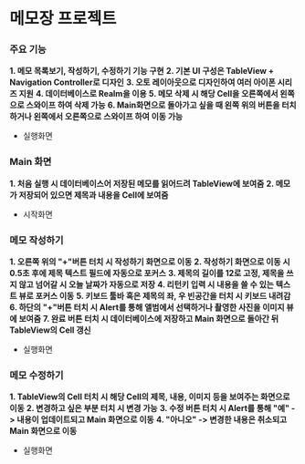 # 메모장 프로젝트
### 주요 기능
**1. 메모 목록보기, 작성하기, 수정하기 기능 구현**
**2. 기본 UI 구성은 TableView + Navigation Controller로 디자인**
**3. 오토 레이아웃으로 디자인하여 여러 아이폰 시리즈 지원**
**4. 데이터베이스로 Realm을 이용**
**5. 메모 삭제 시 해당 Cell을 오른쪽에서 왼쪽으로 스와이프 하여 삭제 가능**
**6. Main화면으로 돌아가고 싶을 때 왼쪽 위의 버튼을 터치하거나 왼쪽에서 오른쪽으로 스와이프 하여 이동 가능**
- 실행화면
### Main 화면
**1. 처음 실행 시 데이터베이스어 저장된 메모를 읽어드려 TableView에 보여줌**
 **2. 메모가 저장되어 있으면 제목과 내용을 Cell에 보여줌**
 - 시작화면
 ### 메모 작성하기
 **1. 오른쪽 위의 "+"버튼 터치 시 작성하기 화면으로 이동**
 **2. 작성하기 화면으로 이동 시 0.5초 후에 제목 텍스트 필드에 자동으로 포커스**
 **3. 제목의 길이를 12로 고정, 제목을 쓰지 않고 넘어갈 시 오늘 날짜가 자동으로 저장**
 **4. 리턴키 입력 시 내용을 쓸 수 있는 텍스트 뷰로 포커스 이동**
 **5. 키보드 툴바 혹은 제목의 좌, 우 빈공간을 터치 시 키보드 내려감**
 **6. 하단의 "+"버튼 터치 시 Alert를 통해 앨범에서 선택하거나 촬영한 사진을 이미지 뷰에 보여줌**
 **7. 완료 버튼 터치 시 데이터베이스에 저장하고 Main 화면으로 돌아간 뒤 TableView의 Cell 갱신**
 - 실행화면
 ### 메모 수정하기
 **1. TableView의 Cell 터치 시 해당 Cell의 제목, 내용, 이미지 등을 보여주는 화면으로 이동**
 **2. 변경하고 싶은 부분 터치 시 변경 가능**
 **3. 수정 버튼 터치 시 Alert를 통해 "예" -> 내용이 업데이트되고 Main 화면으로 이동**
 **4. "아니오" -> 변경한 내용은 취소되고 Main 화면으로 이동**
 - 실행화면
